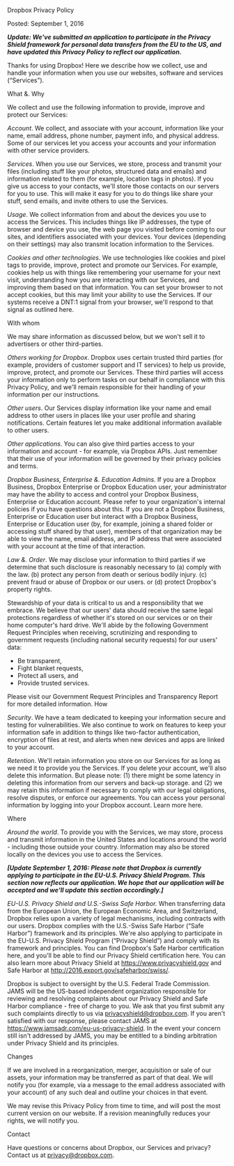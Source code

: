 Dropbox Privacy Policy

Posted: September 1, 2016

**_Update: We've submitted an application to participate in the Privacy Shield framework for personal data transfers from the EU to the US, and have updated this Privacy Policy to reflect our application._**

Thanks for using Dropbox! Here we describe how we collect, use and handle your information when you use our websites, software and services (“Services”).

What &. Why

We collect and use the following information to provide, improve and protect our Services:

_Account_. We collect, and associate with your account, information like your name, email address, phone number, payment info, and physical address. Some of our services let you access your accounts and your information with other service providers.

_Services_. When you use our Services, we store, process and transmit your files (including stuff like your photos, structured data and emails) and information related to them (for example, location tags in photos). If you give us access to your contacts, we'll store those contacts on our servers for you to use. This will make it easy for you to do things like share your stuff, send emails, and invite others to use the Services.

_Usage_. We collect information from and about the devices you use to access the Services. This includes things like IP addresses, the type of browser and device you use, the web page you visited before coming to our sites, and identifiers associated with your devices. Your devices (depending on their settings) may also transmit location information to the Services.

_Cookies and other technologies_. We use technologies like cookies and pixel tags to provide, improve, protect and promote our Services. For example, cookies help us with things like remembering your username for your next visit, understanding how you are interacting with our Services, and improving them based on that information. You can set your browser to not accept cookies, but this may limit your ability to use the Services. If our systems receive a DNT:1 signal from your browser, we'll respond to that signal as outlined here.

With whom

We may share information as discussed below, but we won't sell it to advertisers or other third-parties.

_Others working for Dropbox_. Dropbox uses certain trusted third parties (for example, providers of customer support and IT services) to help us provide, improve, protect, and promote our Services. These third parties will access your information only to perform tasks on our behalf in compliance with this Privacy Policy, and we'll remain responsible for their handling of your information per our instructions.

_Other users_. Our Services display information like your name and email address to other users in places like your user profile and sharing notifications. Certain features let you make additional information available to other users.

_Other applications_. You can also give third parties access to your information and account - for example, via Dropbox APIs. Just remember that their use of your information will be governed by their privacy policies and terms.

_Dropbox Business, Enterprise &. Education Admins._ If you are a Dropbox Business, Dropbox Enterprise or Dropbox Education user, your administrator may have the ability to access and control your Dropbox Business, Enterprise or Education account. Please refer to your organization's internal policies if you have questions about this. If you are not a Dropbox Business, Enterprise or Education user but interact with a Dropbox Business, Enterprise or Education user (by, for example, joining a shared folder or accessing stuff shared by that user), members of that organization may be able to view the name, email address, and IP address that were associated with your account at the time of that interaction.

_Law &. Order_. We may disclose your information to third parties if we determine that such disclosure is reasonably necessary to (a) comply with the law. (b) protect any person from death or serious bodily injury. (c) prevent fraud or abuse of Dropbox or our users. or (d) protect Dropbox's property rights.

Stewardship of your data is critical to us and a responsibility that we embrace. We believe that our users' data should receive the same legal protections regardless of whether it's stored on our services or on their home computer's hard drive. We'll abide by the following Government Request Principles when receiving, scrutinizing and responding to government requests (including national security requests) for our users' data:

*   Be transparent,
*   Fight blanket requests,
*   Protect all users, and
*   Provide trusted services.

Please visit our Government Request Principles and Transparency Report for more detailed information. How

_Security_. We have a team dedicated to keeping your information secure and testing for vulnerabilities. We also continue to work on features to keep your information safe in addition to things like two-factor authentication, encryption of files at rest, and alerts when new devices and apps are linked to your account.

_Retention_. We'll retain information you store on our Services for as long as we need it to provide you the Services. If you delete your account, we'll also delete this information. But please note: (1) there might be some latency in deleting this information from our servers and back-up storage. and (2) we may retain this information if necessary to comply with our legal obligations, resolve disputes, or enforce our agreements. You can access your personal information by logging into your Dropbox account. Learn more here.

Where

_Around the world_. To provide you with the Services, we may store, process and transmit information in the United States and locations around the world - including those outside your country. Information may also be stored locally on the devices you use to access the Services.

**_\[Update September 1, 2016: Please note that Dropbox is currently applying to participate in the EU-U.S. Privacy Shield Program. This section now reflects our application. We hope that our application will be accepted and we'll update this section accordingly.\]_**

_EU-U.S. Privacy Shield and U.S.-Swiss Safe Harbor._ When transferring data from the European Union, the European Economic Area, and Switzerland, Dropbox relies upon a variety of legal mechanisms, including contracts with our users. Dropbox complies with the U.S.-Swiss Safe Harbor (“Safe Harbor”) framework and its principles. We're also applying to participate in the EU-U.S. Privacy Shield Program (“Privacy Shield”) and comply with its framework and principles. You can find Dropbox's Safe Harbor certification here, and you'll be able to find our Privacy Shield certification here. You can also learn more about Privacy Shield at https://www.privacyshield.gov and Safe Harbor at http://2016.export.gov/safeharbor/swiss/.

Dropbox is subject to oversight by the U.S. Federal Trade Commission. JAMS will be the US-based independent organization responsible for reviewing and resolving complaints about our Privacy Shield and Safe Harbor compliance - free of charge to you. We ask that you first submit any such complaints directly to us via privacyshield@dropbox.com. If you aren't satisfied with our response, please contact JAMS at https://www.jamsadr.com/eu-us-privacy-shield. In the event your concern still isn't addressed by JAMS, you may be entitled to a binding arbitration under Privacy Shield and its principles.

Changes

If we are involved in a reorganization, merger, acquisition or sale of our assets, your information may be transferred as part of that deal. We will notify you (for example, via a message to the email address associated with your account) of any such deal and outline your choices in that event.

We may revise this Privacy Policy from time to time, and will post the most current version on our website. If a revision meaningfully reduces your rights, we will notify you.

Contact

Have questions or concerns about Dropbox, our Services and privacy? Contact us at privacy@dropbox.com.